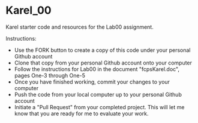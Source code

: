 Karel_00
======

Karel starter code and resources for the Lab00 assignment.

Instructions:
* Use the FORK button to create a copy of this code under your personal Github account
* Clone that copy from your personal Github account onto your computer
* Follow the instructions for Lab00 in the document "fcpsKarel.doc", pages One-3 through One-5
* Once you have finished working, commit your changes to your computer
* Push the code from your local computer up to your personal Github account
* Initiate a "Pull Request" from your completed project.  This will let me know that you are ready for me to evaluate your work.

